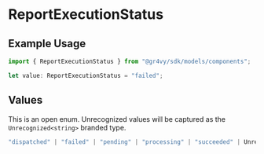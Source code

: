 # ReportExecutionStatus

## Example Usage

```typescript
import { ReportExecutionStatus } from "@gr4vy/sdk/models/components";

let value: ReportExecutionStatus = "failed";
```

## Values

This is an open enum. Unrecognized values will be captured as the `Unrecognized<string>` branded type.

```typescript
"dispatched" | "failed" | "pending" | "processing" | "succeeded" | Unrecognized<string>
```